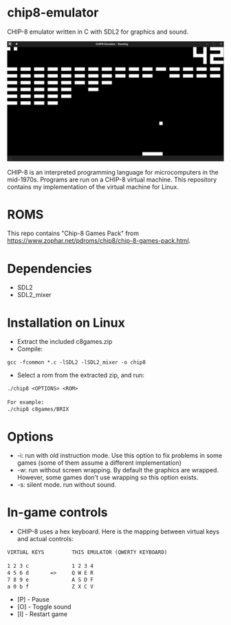 # chip8-emulator
CHIP-8 emulator written in C with SDL2 for graphics and sound.

![Playing BRIX](chip8_brix.png)


CHIP-8 is an interpreted programming language for microcomputers in the mid-1970s.
Programs are run on a CHIP-8 virtual machine. 
This repository contains my implementation of the virtual machine for Linux.

# ROMS
This repo contains "Chip-8 Games Pack" from https://www.zophar.net/pdroms/chip8/chip-8-games-pack.html.

# Dependencies
  * SDL2
  * SDL2_mixer

# Installation on Linux
  * Extract the included c8games.zip
  * Compile:
  ```
  gcc -fcommon *.c -lSDL2 -lSDL2_mixer -o chip8
  ```
  * Select a rom from the extracted zip, and run:
  ```
  ./chip8 <OPTIONS> <ROM>
  
  For example:
  ./chip8 c8games/BRIX
  ```
  
# Options
  * -i: run with old instruction mode. Use this option to fix problems in some games (some of them assume a different implementation)
  * -w: run without screen wrapping. By default the graphics are wrapped. However, some games don't use wrapping so this option exists.
  * -s: silent mode. run without sound.
 
# In-game controls
  * CHIP-8 uses a hex keyboard. Here is the mapping between virtual keys and actual controls:
  
  ```
  VIRTUAL KEYS         THIS EMULATOR (QWERTY KEYBOARD)
  
  1 2 3 c              1 2 3 4
  4 5 6 d       =>     Q W E R
  7 8 9 e              A S D F
  a 0 b f              Z X C V
  ```
  
  * [P] - Pause
  * [O] - Toggle sound
  * [I] - Restart game
